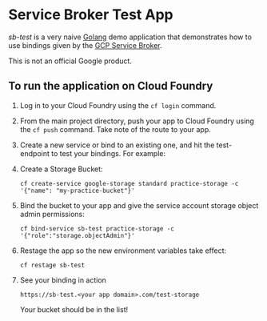 # Service Broker Test App

*sb-test* is a very naive [Golang](https://golang.org) demo application that demonstrates how to use bindings given by the [GCP Service Broker](https://github.com/GoogleCloudPlatform/gcp-service-broker).

This is not an official Google product.

## To run the application on Cloud Foundry

1. Log in to your Cloud Foundry using the `cf login` command.

1. From the main project directory, push your app to Cloud Foundry using the `cf push` command. Take note of the route to your app.
1. Create a new service or bind to an existing one, and hit the test-<servicename> endpoint to test your bindings. For example:

1. Create a Storage Bucket:
    ```
	cf create-service google-storage standard practice-storage -c '{"name": "my-practice-bucket"}'
    ```

1. Bind the bucket to your app and give the service account storage object admin permissions:
    ```
    cf bind-service sb-test practice-storage -c '{"role":"storage.objectAdmin"}'
    ```

1. Restage the app so the new environment variables take effect:
    ```
    cf restage sb-test
    ```

1. See your binding in action
    ```
    https://sb-test.<your app domain>.com/test-storage
    ```

    Your bucket should be in the list!